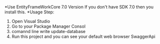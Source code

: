 *Use EntityFrameWorkCore 7.0 Version
If you don't have SDK 7.0 then you install this.
*Usage Step:
1. Open Visual Studio
2. Go to your Package Manager Consol
3. comannd line write update-database
4. Run this project and you can see your default web browser SwaggerApi
